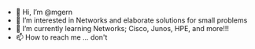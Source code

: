 - 👋 Hi, I’m @mgern
- 👀 I’m interested in Networks and elaborate solutions for small problems
- 🌱 I’m currently learning Networks; Cisco, Junos, HPE, and more!!!
- 📫 How to reach me ... don't

<!---
mgern/mgern is a ✨ special ✨ repository because its `README.md` (this file) appears on your GitHub profile.
You can click the Preview link to take a look at your changes.
--->
